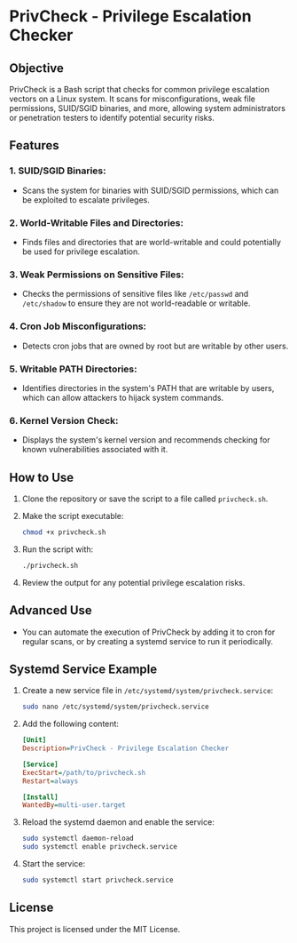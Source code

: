 
# PrivCheck - Privilege Escalation Checker

## Objective
PrivCheck is a Bash script that checks for common privilege escalation vectors on a Linux system. It scans for misconfigurations, weak file permissions, SUID/SGID binaries, and more, allowing system administrators or penetration testers to identify potential security risks.

## Features

### 1. SUID/SGID Binaries:
- Scans the system for binaries with SUID/SGID permissions, which can be exploited to escalate privileges.

### 2. World-Writable Files and Directories:
- Finds files and directories that are world-writable and could potentially be used for privilege escalation.

### 3. Weak Permissions on Sensitive Files:
- Checks the permissions of sensitive files like `/etc/passwd` and `/etc/shadow` to ensure they are not world-readable or writable.

### 4. Cron Job Misconfigurations:
- Detects cron jobs that are owned by root but are writable by other users.

### 5. Writable PATH Directories:
- Identifies directories in the system's PATH that are writable by users, which can allow attackers to hijack system commands.

### 6. Kernel Version Check:
- Displays the system's kernel version and recommends checking for known vulnerabilities associated with it.

## How to Use

1. Clone the repository or save the script to a file called `privcheck.sh`.

2. Make the script executable:
   ```bash
   chmod +x privcheck.sh
   ```

3. Run the script with:
   ```bash
   ./privcheck.sh
   ```

4. Review the output for any potential privilege escalation risks.

## Advanced Use

- You can automate the execution of PrivCheck by adding it to cron for regular scans, or by creating a systemd service to run it periodically.

## Systemd Service Example

1. Create a new service file in `/etc/systemd/system/privcheck.service`:
   ```bash
   sudo nano /etc/systemd/system/privcheck.service
   ```

2. Add the following content:
   ```ini
   [Unit]
   Description=PrivCheck - Privilege Escalation Checker

   [Service]
   ExecStart=/path/to/privcheck.sh
   Restart=always

   [Install]
   WantedBy=multi-user.target
   ```

3. Reload the systemd daemon and enable the service:
   ```bash
   sudo systemctl daemon-reload
   sudo systemctl enable privcheck.service
   ```

4. Start the service:
   ```bash
   sudo systemctl start privcheck.service
   ```

## License
This project is licensed under the MIT License.

